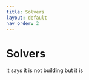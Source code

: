 ```yaml
---
title: Solvers
layout: default
nav_order: 2
---
```


# Solvers

it says it is not building but it is